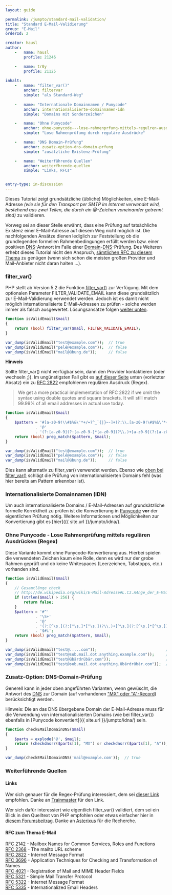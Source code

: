 ```yaml
---
layout: guide

permalink: /jumpto/standard-mail-validation/
title: "Standard E-Mail-Validierung"
group: "E-Mail"
orderId: 2

creator: hausl
author:
    -   name: hausl
        profile: 21246

    -   name: tr0y
        profile: 21125
        
inhalt:
    -   name: "filter_var()"
        anchor: filtervar
        simple: "als Standard-Weg"
        
    -   name: "Internationale Domainnamen / Punycode"
        anchor: internationalisierte-domainnamen-idn
        simple: "Domains mit Sonderzeichen"

    -   name: "Ohne Punycode"
        anchor: ohne-punycode---lose-rahmenprfung-mittels-regulren-ausdrcken-regex
        simple: "Lose Rahmenprüfung durch reguläre Ausdrücke"

    -   name: "DNS Domain-Prüfung"
        anchor: zusatz-option-dns-domain-prfung
        simple: "zusätzliche Existenz-Prüfung"

    -   name: "Weiterführende Quellen"
        anchor: weiterfhrende-quellen
        simple: "Links, RFCs"


entry-type: in-discussion
---
```


Dieses Tutorial zeigt grundsätzliche (übliche) Möglichkeiten, eine E-Mail-Adresse *(wie sie für den Transport per SMTP im Internet verwendet wird, bestehend aus zwei Teilen, die durch ein @-Zeichen voneinander getrennt sind)*
 zu validieren. 

Vorweg sei an dieser Stelle erwähnt, dass eine Prüfung auf tatsächliche Existenz einer E-Mail-Adresse auf diesem Weg nicht möglich ist. Die nachfolgenden Ansätze dienen lediglich zur Feststellung ob die grundlegenden formellen Rahmenbedingungen erfüllt werden bzw. einer positiven [DNS](http://de.wikipedia.org/wiki/Domain_Name_System)-Antwort im Falle einer [Domain](http://de.wikipedia.org/wiki/Domain)-[DNS](http://de.wikipedia.org/wiki/Domain_Name_System)-Prüfung. Des Weiteren erhebt dieses Tutorial nicht den Anspruch, [sämtlichen RFC zu diesem Thema](#rfc-zum-thema-e-mail) zu genügen (wenn sich schon die meisten großen Provider und Mail-Anbieter nicht daran halten ...).

### filter_var()

PHP stellt ab Version 5.2 die Funktion [filter_var()](http://php.net/manual/de/function.filter-var.php) zur Verfügung. Mit dem optionalen Parameter FILTER_VALIDATE_EMAIL kann diese grundsätzlich zur E-Mail-Validierung verwendet werden. Jedoch ist es damit nicht möglich internationalisierte E-Mail-Adressen zu prüfen - solche werden immer als falsch ausgewertet. Lösungsansätze folgen [weiter unten](#).

~~~ php
function isValidEmail($mail)
{ 
    return (bool) filter_var($mail, FILTER_VALIDATE_EMAIL);
} 

var_dump(isValidEmail("test@example.com"));  // true
var_dump(isValidEmail("pelé@example.com"));  // false
var_dump(isValidEmail("mail@übung.de"));     // false
~~~

**Hinweis**

Sollte filter_var() nicht verfügbar sein, dann den Provider kontaktieren (oder wechseln ;)). Im ungünstigsten Fall gibt es [auf dieser Seite](http://www.regular-expressions.info/email.html) unten (vorletzter Absatz) ein zu [RFC 2822](http://tools.ietf.org/html/rfc2822) empfohlenen regulären Ausdruck (Regex).

> We get a more practical implementation of RFC 2822 if we omit the syntax using double quotes and square brackets. It will still match 99.99% of all email addresses in actual use today. 

~~~ php
function isValidEmail($mail)
{ 
    $pattern = '#[a-z0-9!\\#$%&\'*+/=?^_`{|}~-]+(?:\\.[a-z0-9!\#$%&\'*+/=?^_`{|}~-]+)*'
             . '@'
             . '(?:[a-z0-9](?:[a-z0-9-]*[a-z0-9])?\\.)+[a-z0-9](?:[a-z0-9-]*[a-z0-9])?#i';
    return (bool) preg_match($pattern, $mail);
} 

var_dump(isValidEmail("test@example.com"));  // true
var_dump(isValidEmail("pelé@example.com"));  // false
var_dump(isValidEmail("mail@übung.de"));     // false 
~~~

Dies kann alternativ zu filter_var() verwendet werden. Ebenso wie [oben bei filter_var()](#filtervar) schlägt die Prüfung von internationalisierten Domains fehl (was hier bereits am Pattern erkennbar ist).
   
  
### Internationalisierte Domainnamen (IDN)

Um auch internationalisierte Domains / E-Mail-Adressen auf grundsätzliche formelle Korrektheit zu prüfen ist die Konvertierung in [Punycode](http://de.wikipedia.org/wiki/Punycode) **vor** der eigentlichen Prüfung nötig. Weitere Informationen und Möglichkeiten zur Konvertierung gibt es [hier]({{ site.url }}/jumpto/idna/).


### Ohne Punycode - Lose Rahmenprüfung mittels regulären Ausdrücken (Regex)
 
Diese Variante kommt ohne Punycode-Konvertierung aus. Hierbei spielen die verwendeten Zeichen kaum eine Rolle, denn es wird nur der grobe Rahmen geprüft und ob keine Whitespaces (Leerzeichen, Tabstopps, etc.) vorhanden sind.

~~~ php    
function isValidEmail($mail)
{ 
    // Gesamtlänge check
    // http://de.wikipedia.org/wiki/E-Mail-Adresse#L.C3.A4nge_der_E-Mail-Adresse  
    if (strlen($mail) > 256) {
        return false; 
    }
    $pattern = '#^'
             . '\S+'
             . '@'
             . '(?:[^\s.](?:[^\s.]*[^\s.])?\\.)+[^\s.](?:[^\s.]*[^\s.])?'
             . '$#i';
    return (bool) preg_match($pattern, $mail); 
}  

var_dump(isValidEmail("test@.....com"));                              // false 
var_dump(isValidEmail("test@sub.mail.dot.anything.example.com"));     // true 
var_dump(isValidEmail("test@übärdrübär.com"));                        // true  
var_dump(isValidEmail("test@sub.mail.dot.anything.übärdrübär.com"));  // true 
~~~ 

### Zusatz-Option: DNS-Domain-Prüfung

Generell kann in jeder oben angeführten Varianten, wenn gewüscht, die Antwort des [DNS](http://de.wikipedia.org/wiki/Domain_Name_System) zur Domain (auf vorhandenen ["MX" oder "A"-Record](http://de.wikipedia.org/wiki/Domain_Name_System#Aufbau_der_DNS-Datenbank)) berücksichtigt werden. 

Hinweis: Die an das DNS übergebene Domain der E-Mail-Adresse muss für die Verwendung von internationalisierten Domains (wie bei filter_var()) ebenfalls in [Punycode konvertiert]({{ site.url }}/jumpto/idna/) sein.

~~~ php
function checkEMailDomainDNS($mail)
{
    $parts = explode('@', $mail);
    return (checkdnsrr($parts[1], "MX") or checkdnsrr($parts[1], "A"));
}

var_dump(checkEMailDomainDNS('mail@example.com'));  // true
~~~

### Weiterführende Quellen

#### Links

Wer sich genauer für die Regex-Prüfung interessiert, dem sei [dieser Link](http://squiloople.com/2009/12/20/email-address-validation/) empfohlen. Danke an [Trainmaster](http://www.php.de/member.php?u=20243) für den Link.

Wer sich dafür interessiert wie eigentlich filter_var() validiert, dem sei ein Blick in den Quelltext von PHP empfohlen oder etwas einfacher hier in [diesem Forumsbeitrag](http://www.php.de/wiki-diskussionsforum/101439-sinnvolle-standard-verfahren-zur-e-mail-validierung-3.html#post748505). Danke an [Asterixus](http://www.php.de/member.php?u=21236) für die Recherche.


#### RFC zum Thema E-Mail

[RFC 2142](http://tools.ietf.org/html/rfc2142) - Mailbox Names for Common Services, Roles and Functions  
[RFC 2368](http://tools.ietf.org/html/rfc2368) - The mailto URL scheme  
[RFC 2822](http://tools.ietf.org/html/rfc2822) - Internet Message Format  
[RFC 3696](http://tools.ietf.org/html/rfc3696) - Application Techniques for Checking and Transformation of Names  
[RFC 4021](http://tools.ietf.org/html/rfc4021) - Registration of Mail and MIME Header Fields  
[RFC 5321](http://tools.ietf.org/html/rfc5321) - Simple Mail Transfer Protocol  
[RFC 5322](http://tools.ietf.org/html/rfc5322) - Internet Message Format  
[RFC 5335](http://tools.ietf.org/html/rfc5335) - Internationalized Email Headers  

